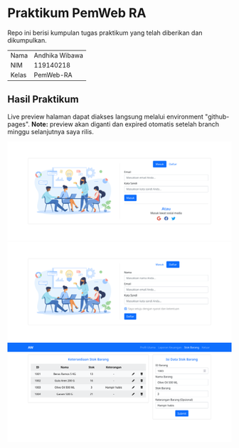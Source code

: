# Praktikum PemWeb RA

Repo ini berisi kumpulan tugas praktikum yang telah diberikan dan dikumpulkan.

| | |
| - | - |
| Nama | Andhika Wibawa |
| NIM | 119140218 |
| Kelas | PemWeb-RA |

## Hasil Praktikum

Live preview halaman dapat diakses langsung melalui environment "github-pages". **Note:** preview akan diganti dan expired otomatis setelah branch minggu selanjutnya saya rilis.

![Screenshot Halaman](img/preview1.png)
![Screenshot Halaman](img/preview2.png)
![Screenshot Halaman](img/preview3.png)